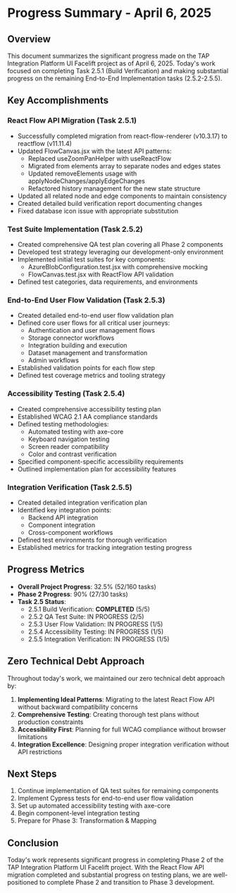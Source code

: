 # Progress Summary - April 6, 2025

## Overview

This document summarizes the significant progress made on the TAP Integration Platform UI Facelift project as of April 6, 2025. Today's work focused on completing Task 2.5.1 (Build Verification) and making substantial progress on the remaining End-to-End Implementation tasks (2.5.2-2.5.5).

## Key Accomplishments

### React Flow API Migration (Task 2.5.1)

- Successfully completed migration from react-flow-renderer (v10.3.17) to reactflow (v11.11.4)
- Updated FlowCanvas.jsx with the latest API patterns:
  - Replaced useZoomPanHelper with useReactFlow
  - Migrated from elements array to separate nodes and edges states
  - Updated removeElements usage with applyNodeChanges/applyEdgeChanges
  - Refactored history management for the new state structure
- Updated all related node and edge components to maintain consistency
- Created detailed build verification report documenting changes
- Fixed database icon issue with appropriate substitution

### Test Suite Implementation (Task 2.5.2)

- Created comprehensive QA test plan covering all Phase 2 components
- Developed test strategy leveraging our development-only environment
- Implemented initial test suites for key components:
  - AzureBlobConfiguration.test.jsx with comprehensive mocking
  - FlowCanvas.test.jsx with ReactFlow API validation
- Defined test categories, data requirements, and environments

### End-to-End User Flow Validation (Task 2.5.3)

- Created detailed end-to-end user flow validation plan
- Defined core user flows for all critical user journeys:
  - Authentication and user management flows
  - Storage connector workflows
  - Integration building and execution
  - Dataset management and transformation
  - Admin workflows
- Established validation points for each flow step
- Defined test coverage metrics and tooling strategy

### Accessibility Testing (Task 2.5.4)

- Created comprehensive accessibility testing plan
- Established WCAG 2.1 AA compliance standards
- Defined testing methodologies:
  - Automated testing with axe-core
  - Keyboard navigation testing
  - Screen reader compatibility
  - Color and contrast verification
- Specified component-specific accessibility requirements
- Outlined implementation plan for accessibility features

### Integration Verification (Task 2.5.5)

- Created detailed integration verification plan
- Identified key integration points:
  - Backend API integration
  - Component integration
  - Cross-component workflows
- Defined test environments for thorough verification
- Established metrics for tracking integration testing progress

## Progress Metrics

- **Overall Project Progress**: 32.5% (52/160 tasks)
- **Phase 2 Progress**: 90% (27/30 tasks)
- **Task 2.5 Status**:
  - 2.5.1 Build Verification: **COMPLETED** (5/5)
  - 2.5.2 QA Test Suite: IN PROGRESS (2/5)
  - 2.5.3 User Flow Validation: IN PROGRESS (1/5)
  - 2.5.4 Accessibility Testing: IN PROGRESS (1/5)
  - 2.5.5 Integration Verification: IN PROGRESS (1/5)

## Zero Technical Debt Approach

Throughout today's work, we maintained our zero technical debt approach by:

1. **Implementing Ideal Patterns**: Migrating to the latest React Flow API without backward compatibility concerns
2. **Comprehensive Testing**: Creating thorough test plans without production constraints
3. **Accessibility First**: Planning for full WCAG compliance without browser limitations
4. **Integration Excellence**: Designing proper integration verification without API restrictions

## Next Steps

1. Continue implementation of QA test suites for remaining components
2. Implement Cypress tests for end-to-end user flow validation
3. Set up automated accessibility testing with axe-core
4. Begin component-level integration testing
5. Prepare for Phase 3: Transformation & Mapping

## Conclusion

Today's work represents significant progress in completing Phase 2 of the TAP Integration Platform UI Facelift project. With the React Flow API migration completed and substantial progress on testing plans, we are well-positioned to complete Phase 2 and transition to Phase 3 development.